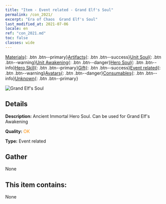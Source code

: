 ```yaml
---
title: "Item - Event related - Grand Elf's Soul"
permalink: /con_2021/
excerpt: "Era of Chaos  Grand Elf's Soul"
last_modified_at: 2021-07-06
locale: en
ref: "con_2021.md"
toc: false
classes: wide
---
```

 [Materials](/Items/){: .btn .btn--primary}[Artifacts](/Items/Artifacts/){: .btn .btn--success}[Unit Soul](/Items/UnitSoul/){: .btn .btn--warning}[Unit Awakening](/Items/UnitAwakening/){: .btn .btn--danger}[Hero Soul](/Items/HeroSoul/){: .btn .btn--info}[Hero Skill](/Items/HeroSkill/){: .btn .btn--primary}[Gift](/Items/Gift/){: .btn .btn--success}[Event related](/Items/Events/){: .btn .btn--warning}[Avatars](/Items/Avatars/){: .btn .btn--danger}[Consumables](/Items/Consumables/){: .btn .btn--info}[Unknown](/Items/Unknown/){: .btn .btn--primary}

 ![Grand Elf's Soul](/images/t/juexing_203.png)

## Details
 **Description:** Ancient Immortal Hero Soul. Can be used for Grand Elf's Awakening

 **Quality:** <span style="color: #FF8C00">OK</span>

 **Type:** Event related

## Gather

  None

## This item contains:

  None

